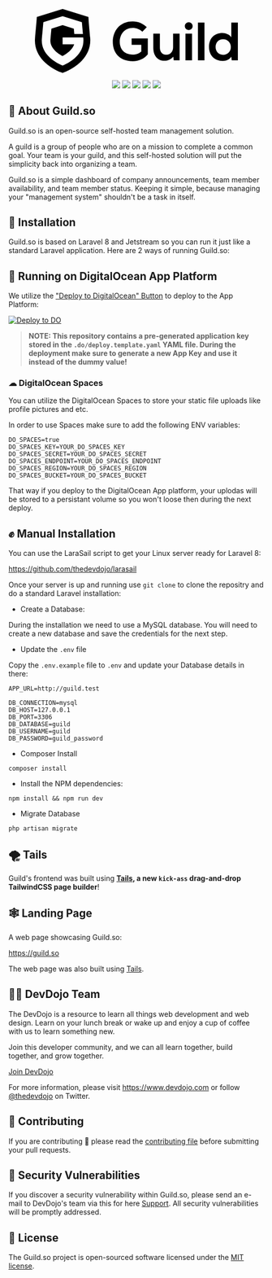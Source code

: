 <p align="center">
    <a href="https://guild.so" target="_blank">
        <svg width="400" viewBox="0 0 4705 1479" xmlns="http://www.w3.org/2000/svg"><g stroke="none" stroke-width="1" fill-rule="evenodd"><g><path d="M642.013 1309.693l-41.978-19.522c-141.32-65.735-467.021-255.734-439.302-599.21 14.258-151.09 23.272-252.296 29.06-319.72l5.71-66.765 446.53-137.92 446.527 137.92 5.712 66.783c4.245 49.511 10.249 117.232 18.745 209.006H913.264c-4.468-48.398-8.22-89.865-11.361-125.244l-259.87-80.265-259.872 80.265c-5.594 63.132-13.131 145.767-23.291 253.286-15.462 191.766 168.32 319.934 283.084 380.657 90.57-48.02 224.132-138.345 268.744-270H641.89V659.83H1120.445c.839 8.922 1.698 18.028 2.576 27.322 27.992 346.838-297.711 537.205-439.05 602.998l-41.958 19.542zm601.639-1067.63l-3.031-57.169L642.05.005 43.58 185.127l-3.107 55.245c-.952 15.482-7.013 105.79-38.288 436.718-32.77 405.99 309.406 680.41 612.42 791.637l27.429 10.063 27.389-10.063c303.014-111.267 645.132-386.348 612.148-795.444-29.585-312.649-36.5-409.134-37.918-431.22z"></path><path d="M2593 421.75l-102.5 105c-58.75-56.25-146.25-87.5-222.5-87.5-187.5 0-301.25 142.5-301.25 322.5 0 143.75 83.75 292.5 301.25 292.5 68.75 0 128.75-15 197.5-70v-155h-223.75v-147.5h375v368.75c-86.25 98.75-195 157.5-348.75 157.5-328.75 0-462.5-216.25-462.5-446.25C1805.5 515.5 1959.25 288 2268 288c117.5 0 235 45 325 133.75zm151.25 150h152.5v322.5c0 93.75 51.25 165 148.75 165 93.75 0 157.5-78.75 157.5-172.5v-315h151.25v617.5H3218l-10-83.75c-63.75 62.5-122.5 92.5-208.75 92.5-147.5 0-255-111.25-255-302.5V571.75zm897.5-2.5V1188h-152.5V569.25h152.5zM3475.5 398c0-118.75 180-118.75 180 0s-180 118.75-180 0zm303.75-83.75h151.25V1188h-151.25V314.25zm583.75 385c-97.5 0-175 68.75-175 180 0 107.5 77.5 181.25 175 181.25 96.25 0 178.75-70 178.75-181.25 0-107.5-82.5-180-178.75-180zm188.75-385h152.5V1188h-142.5l-10-85c-47.5 73.75-123.75 98.75-198.75 98.75-181.25 0-317.5-120-317.5-322.5 0-212.5 133.75-322.5 313.75-322.5 65 0 166.25 35 202.5 98.75V314.25z" fill-rule="nonzero"></path></g></g></svg>
    </a>
</p>

<div align="center">
    <p>
	    <a name="stars"><img src="https://img.shields.io/github/stars/guildso/guildso?style=for-the-badge"></a>
	    <a name="forks"><img src="https://img.shields.io/github/forks/guildso/guildso?logoColor=green&style=for-the-badge"></a>
	    <a name="contributions"><img src="https://img.shields.io/github/contributors/guildso/guildso?logoColor=green&style=for-the-badge"></a>
	    <a name="madeWith"><img src="https://img.shields.io/badge/Made%20with-Markdown-1f425f.svg?style=for-the-badge"></a>
	    <a name="license"><img src="https://img.shields.io/github/license/guildso/guildso?style=for-the-badge"></a>
    </p>
</div>

## 👋 About Guild.so

Guild.so is an open-source self-hosted team management solution.

A guild is a group of people who are on a mission to complete a common goal. Your team is your guild, and this self-hosted solution will put the simplicity back into organizing a team.

Guild.so is a simple dashboard of company announcements, team member availability, and team member status. Keeping it simple, because managing your "management system" shouldn't be a task in itself.

## 🔨 Installation

Guild.so is based on Laravel 8 and Jetstream so you can run it just like a standard Laravel application. Here are 2 ways of running Guild.so:

## 💙 Running on DigitalOcean App Platform

We utilize the ["Deploy to DigitalOcean" Button](https://www.digitalocean.com/docs/app-platform/how-to/add-deploy-do-button) to deploy to the App Platform:

[![Deploy to DO](https://mp-assets1.sfo2.digitaloceanspaces.com/deploy-to-do/do-btn-blue.svg)](https://cloud.digitalocean.com/apps/new?repo=https://github.com/guildso/guild/tree/main&refcode=dc19b9819d06)

> **NOTE: This repository contains a pre-generated application key stored in the `.do/deploy.template.yaml` YAML file. During the deployment make sure to generate a new App Key and use it instead of the dummy value!**

### ☁ DigitalOcean Spaces

You can utilize the DigitalOcean Spaces to store your static file uploads like profile pictures and etc.

In order to use Spaces make sure to add the following ENV variables:

```
DO_SPACES=true
DO_SPACES_KEY=YOUR_DO_SPACES_KEY
DO_SPACES_SECRET=YOUR_DO_SPACES_SECRET
DO_SPACES_ENDPOINT=YOUR_DO_SPACES_ENDPOINT
DO_SPACES_REGION=YOUR_DO_SPACES_REGION
DO_SPACES_BUCKET=YOUR_DO_SPACES_BUCKET
```

That way if you deploy to the DigitalOcean App platform, your uplodas will be stored to a persistant volume so you won't loose then during the next deploy.

## ✊ Manual Installation

You can use the LaraSail script to get your Linux server ready for Laravel 8:

https://github.com/thedevdojo/larasail

Once your server is up and running use `git clone` to clone the repositry and do a standard Laravel installation:

* Create a Database:

During the installation we need to use a MySQL database. You will need to create a new database and save the credentials for the next step.

* Update the `.env` file

Copy the `.env.example` file to `.env` and update your Database details in there:

```
APP_URL=http://guild.test

DB_CONNECTION=mysql
DB_HOST=127.0.0.1
DB_PORT=3306
DB_DATABASE=guild
DB_USERNAME=guild
DB_PASSWORD=guild_password
```

* Composer Install

```
composer install
```

* Install the NPM dependencies:

```
npm install && npm run dev
```

* Migrate Database

```
php artisan migrate
```

## 🌪 Tails

Guild's frontend was built using **[Tails](http://devdojo.com/tails), a new `kick-ass` drag-and-drop TailwindCSS page builder**!

## 🕸️ Landing Page

A web page showcasing Guild.so:

https://guild.so

The web page was also built using [Tails](http://devdojo.com/tails).

## 👩‍💻 DevDojo Team

The DevDojo is a resource to learn all things web development and web design. Learn on your lunch break or wake up and enjoy a cup of coffee with us to learn something new.

Join this developer community, and we can all learn together, build together, and grow together.

[Join DevDojo](https://devdojo.com/)

For more information, please visit https://www.devdojo.com or follow [@thedevdojo](https://twitter.com/thedevdojo) on Twitter.

## 🤲 Contributing

If you are contributing 🍿 please read the [contributing file](https://github.com/guildso/guildso/blob/main/CONTRIBUTING.md) before submitting your pull requests.

## 🔐 Security Vulnerabilities

If you discover a security vulnerability within Guild.so, please send an e-mail to DevDojo's team via this for here [Support](https://devdojo.com/help). All security vulnerabilities will be promptly addressed.

## 📃 License

The Guild.so project is open-sourced software licensed under the [MIT license](https://opensource.org/licenses/MIT).